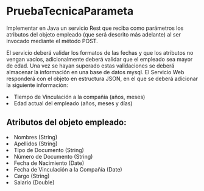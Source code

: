 <h1>PruebaTecnicaParameta</h1> 
<p>Implementar en Java un servicio Rest que reciba como parámetros los atributos del objeto
empleado (que será descrito más adelante) al ser invocado mediante el método POST.</p>

<p>El servicio deberá validar los formatos de las fechas y que los atributos no vengan vacíos,
adicionalmente deberá validar que el empleado sea mayor de edad. Una vez se hayan
superado estas validaciones se deberá almacenar la información en una base de datos mysql.
El Servicio Web responderá con el objeto en estructura JSON, en el que se deberá adicionar la
siguiente información:</p>
<li>Tiempo de Vinculación a la compañía (años, meses)</li>
<li>Edad actual del empleado (años, meses y días)</li>
<h2>Atributos del objeto empleado:</h2>
<li>Nombres (String)</li>
<li>Apellidos (String)</li>
<li>Tipo de Documento (String)</li>
<li>Número de Documento (String)</li>
<li>Fecha de Nacimiento (Date)</li>
<li>Fecha de Vinculación a la Compañía (Date)</li>
<li>Cargo (String)</li>
<li>Salario (Double)</li>
